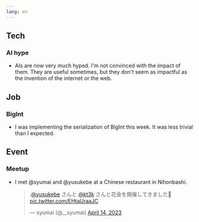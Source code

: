 ```yaml
---
lang: en
---
```


## Tech

### AI hype

- AIs are now very much hyped. I'm not convinced with the impact of them. They are useful sometimes, but they don't seem as impactful as the invention of the internet or the web.

## Job

### BigInt

- I was implementing the serialization of BigInt this week. It was less trivial than I expected.

## Event

### Meetup

- I met @syumai and @yusukebe at a Chinese restaurant in Nihonbashi.

  <blockquote class="twitter-tweet"><p lang="ja" dir="ltr">.⁦<a href="https://twitter.com/yusukebe?ref_src=twsrc%5Etfw">@yusukebe</a>⁩ さんと ⁦<a href="https://twitter.com/kt3k?ref_src=twsrc%5Etfw">@kt3k</a>⁩ さんと花金を開催してきました🍻 <a href="https://t.co/EHtaUraaJC">pic.twitter.com/EHtaUraaJC</a></p>&mdash; syumai (@__syumai) <a href="https://twitter.com/__syumai/status/1646871787001769991?ref_src=twsrc%5Etfw">April 14, 2023</a></blockquote> <script async src="https://platform.twitter.com/widgets.js" charset="utf-8"></script>
